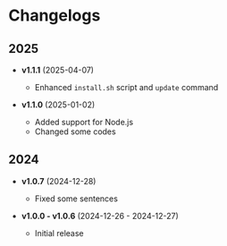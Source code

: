 # Changelogs

## 2025

- **v1.1.1** (2025-04-07)
  - Enhanced `install.sh` script and `update` command

- **v1.1.0** (2025-01-02)
  - Added support for Node.js
  - Changed some codes

## 2024

- **v1.0.7** (2024-12-28)
  - Fixed some sentences

- **v1.0.0 - v1.0.6** (2024-12-26 - 2024-12-27)
  - Initial release
